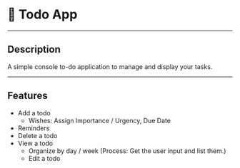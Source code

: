 # 📝 Todo App

---
## Description
A simple console to-do application to manage and display your tasks.

---
## Features
- Add a todo
   - Wishes: Assign Importance / Urgency, Due Date
- Reminders
- Delete a todo
- View a todo
   - Organize by day / week (Process: Get the user input and list them.)
   - Edit a todo